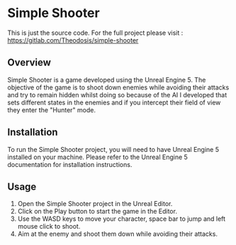 
# Simple Shooter

This is just the source code. For the full project please visit : <a href="https://gitlab.com/Theodosis/simple-shooter">https://gitlab.com/Theodosis/simple-shooter</a>

## Overview

Simple Shooter is a game developed using the Unreal Engine 5. The objective of the game is to shoot down enemies while avoiding their attacks and try to remain hidden whilst doing so because of the AI I developed that sets different states in the enemies and if you intercept their field of view they enter the "Hunter" mode.

## Installation

To run the Simple Shooter project, you will need to have Unreal Engine 5 installed on your machine. Please refer to the Unreal Engine 5 documentation for installation instructions.

## Usage

1. Open the Simple Shooter project in the Unreal Editor.
2. Click on the Play button to start the game in the Editor.
3. Use the WASD keys to move your character, space bar to jump and left mouse click to shoot.
4. Aim at the enemy and shoot them down while avoiding their attacks.
